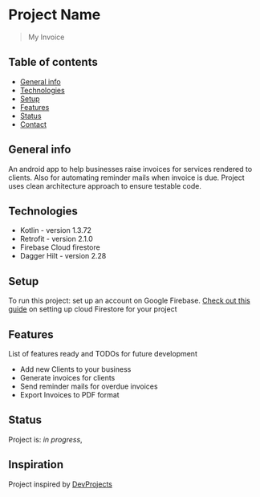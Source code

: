 # Project Name
> My Invoice

## Table of contents
* [General info](#general-info)
* [Technologies](#technologies)
* [Setup](#setup)
* [Features](#features)
* [Status](#status)
* [Contact](#contact)

## General info
An android app to help businesses raise invoices for services rendered to clients. Also for automating reminder mails when invoice is due. 
Project uses clean architecture approach to ensure testable code. 

## Technologies
* Kotlin - version 1.3.72
* Retrofit - version 2.1.0
* Firebase Cloud firestore
* Dagger Hilt - version 2.28

## Setup
To run this project: set up an account on Google Firebase. [Check out this guide](https://firebase.google.com/docs/firestore/quickstart) on setting up cloud Firestore for your project

## Features
List of features ready and TODOs for future development
* Add new Clients to your business
* Generate invoices for clients
* Send reminder mails for overdue invoices
* Export Invoices to PDF format

## Status
Project is: _in progress_,

## Inspiration
Project inspired by [DevProjects](https://www.codementor.io/projects)
